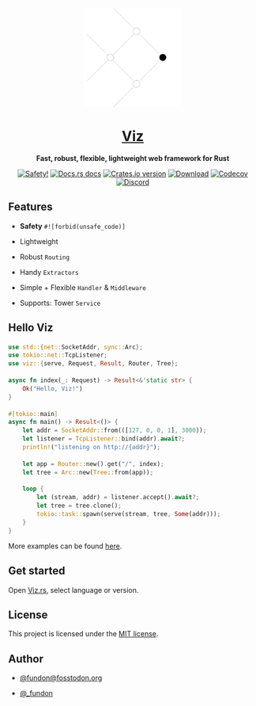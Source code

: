 <p align="center">
  <img src="https://raw.githubusercontent.com/viz-rs/viz-rs.github.io/gh-pages/logo.svg" height="200" />
</p>

<h1 align="center">
  <a href="https://viz.rs">Viz</a>
</h1>

<div align="center">
  <p><strong>Fast, robust, flexible, lightweight web framework for Rust</strong></p>
</div>

<div align="center">
  <!-- Safety -->
  <a href="/">
    <img src="https://img.shields.io/badge/-safety!-success?style=flat-square"
      alt="Safety!" /></a>
  <!-- Docs.rs docs -->
  <a href="https://docs.rs/viz">
    <img src="https://img.shields.io/badge/docs-latest-blue.svg?style=flat-square"
      alt="Docs.rs docs" /></a>
  <!-- Crates version -->
  <a href="https://crates.io/crates/viz">
    <img src="https://img.shields.io/crates/v/viz.svg?style=flat-square"
    alt="Crates.io version" /></a>
  <!-- Downloads -->
  <a href="https://crates.io/crates/viz">
    <img src="https://img.shields.io/crates/d/viz.svg?style=flat-square"
      alt="Download" /></a>
  <!-- Codecov -->
  <a href="https://app.codecov.io/gh/viz-rs/viz">
    <img src="https://img.shields.io/codecov/c/github/viz-rs/viz?style=flat-square"
      alt="Codecov" /></a>
  <!-- Discord -->
  <a href="https://discord.gg/m9yAsf6jg6">
     <img src="https://img.shields.io/discord/699908392105541722?logo=discord&style=flat-square"
     alt="Discord"></a>
</div>

## Features

- **Safety** `#![forbid(unsafe_code)]`

- Lightweight

- Robust `Routing`

- Handy `Extractors`

- Simple + Flexible `Handler` & `Middleware`

- Supports: Tower `Service`

## Hello Viz

```rust
use std::{net::SocketAddr, sync::Arc};
use tokio::net::TcpListener;
use viz::{serve, Request, Result, Router, Tree};

async fn index(_: Request) -> Result<&'static str> {
    Ok("Hello, Viz!")
}

#[tokio::main]
async fn main() -> Result<()> {
    let addr = SocketAddr::from(([127, 0, 0, 1], 3000));
    let listener = TcpListener::bind(addr).await?;
    println!("listening on http://{addr}");

    let app = Router::new().get("/", index);
    let tree = Arc::new(Tree::from(app));

    loop {
        let (stream, addr) = listener.accept().await?;
        let tree = tree.clone();
        tokio::task::spawn(serve(stream, tree, Some(addr)));
    }
}
```

More examples can be found
[here](https://github.com/viz-rs/viz/tree/main/examples).

## Get started

Open [Viz.rs](https://viz.rs), select language or version.

## License

This project is licensed under the [MIT license](LICENSE).

## Author

- [@fundon@fosstodon.org](https://fosstodon.org/@fundon)

- [@\_fundon](https://twitter.com/_fundon)
